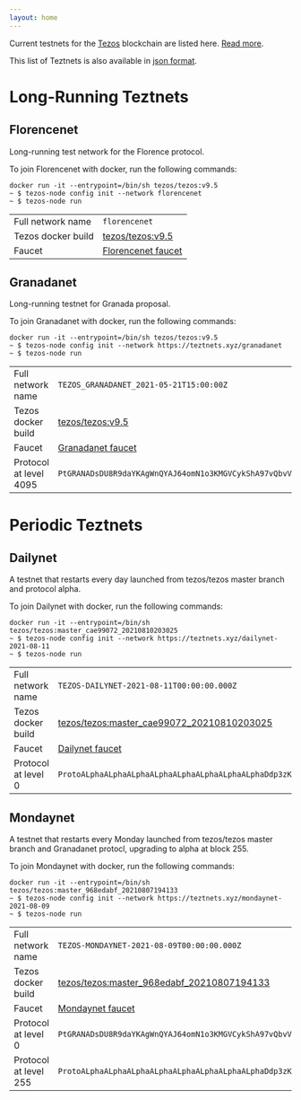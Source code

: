 ```yaml
---
layout: home
---
```


Current testnets for the [Tezos](https://tezos.com) blockchain are listed here. [Read more](about/).

This list of Teztnets is also available in [json format](https://teztnets.xyz/teztnets.json).

# Long-Running Teztnets


## Florencenet
Long-running test network for the Florence protocol.

To join Florencenet with docker, run the following commands:

```
docker run -it --entrypoint=/bin/sh tezos/tezos:v9.5
~ $ tezos-node config init --network florencenet
~ $ tezos-node run
```

| | |
|-------|---------------------|
| Full network name | `florencenet` |
| Tezos docker build | [tezos/tezos:v9.5](https://hub.docker.com/r/tezos/tezos/tags?page=1&ordering=last_updated&name=v9.5) |
| Faucet | [Florencenet faucet](https://faucet.tzalpha.net) |


## Granadanet
Long-running testnet for Granada proposal.

To join Granadanet with docker, run the following commands:

```
docker run -it --entrypoint=/bin/sh tezos/tezos:v9.5
~ $ tezos-node config init --network https://teztnets.xyz/granadanet
~ $ tezos-node run
```

| | |
|-------|---------------------|
| Full network name | `TEZOS_GRANADANET_2021-05-21T15:00:00Z` |
| Tezos docker build | [tezos/tezos:v9.5](https://hub.docker.com/r/tezos/tezos/tags?page=1&ordering=last_updated&name=v9.5) |
| Faucet | [Granadanet faucet](https://faucet.tzalpha.net) |
| Protocol at level 4095 |  `PtGRANADsDU8R9daYKAgWnQYAJ64omN1o3KMGVCykShA97vQbvV` |



# Periodic Teztnets


## Dailynet
A testnet that restarts every day launched from tezos/tezos master branch and protocol alpha.

To join Dailynet with docker, run the following commands:

```
docker run -it --entrypoint=/bin/sh tezos/tezos:master_cae99072_20210810203025
~ $ tezos-node config init --network https://teztnets.xyz/dailynet-2021-08-11
~ $ tezos-node run
```

| | |
|-------|---------------------|
| Full network name | `TEZOS-DAILYNET-2021-08-11T00:00:00.000Z` |
| Tezos docker build | [tezos/tezos:master_cae99072_20210810203025](https://hub.docker.com/r/tezos/tezos/tags?page=1&ordering=last_updated&name=master_cae99072_20210810203025) |
| Faucet | [Dailynet faucet](https://faucet.dailynet-2021-08-11.teztnets.xyz) |
| Protocol at level 0 |  `ProtoALphaALphaALphaALphaALphaALphaALphaALphaDdp3zK` |


## Mondaynet
A testnet that restarts every Monday launched from tezos/tezos master branch and Granadanet protocl, upgrading to alpha at block 255.

To join Mondaynet with docker, run the following commands:

```
docker run -it --entrypoint=/bin/sh tezos/tezos:master_968edabf_20210807194133
~ $ tezos-node config init --network https://teztnets.xyz/mondaynet-2021-08-09
~ $ tezos-node run
```

| | |
|-------|---------------------|
| Full network name | `TEZOS-MONDAYNET-2021-08-09T00:00:00.000Z` |
| Tezos docker build | [tezos/tezos:master_968edabf_20210807194133](https://hub.docker.com/r/tezos/tezos/tags?page=1&ordering=last_updated&name=master_968edabf_20210807194133) |
| Faucet | [Mondaynet faucet](https://faucet.mondaynet-2021-08-09.teztnets.xyz) |
| Protocol at level 0 |  `PtGRANADsDU8R9daYKAgWnQYAJ64omN1o3KMGVCykShA97vQbvV` |
| Protocol at level 255 |  `ProtoALphaALphaALphaALphaALphaALphaALphaALphaDdp3zK` |




